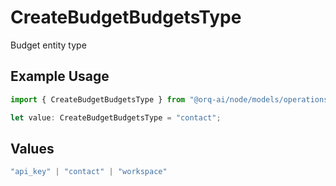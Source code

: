 # CreateBudgetBudgetsType

Budget entity type

## Example Usage

```typescript
import { CreateBudgetBudgetsType } from "@orq-ai/node/models/operations";

let value: CreateBudgetBudgetsType = "contact";
```

## Values

```typescript
"api_key" | "contact" | "workspace"
```